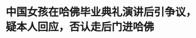 <!DOCTYPE html>
<html lang="zh-CN">

<head>
    
<title>中国女孩在哈佛毕业典礼演讲后引争议，疑本人回应，否认走后门进哈佛_腾讯新闻</title>
<meta name="keywords" content="中国女孩,哈佛,毕业典礼,演讲,中国,美国_社会,毕业论文,毕业">
<meta name="description" content="哈佛大学毕业典礼上演讲的中国学生蒋雨融火了。6月2日凌晨，有标注为“哈佛蒋雨融Luanna”账号发文回应争议。      她称，从小父母离婚分居，跟着妈妈到处搬家转学。她自述曾在初中遭受霸凌，唯一能....">
<meta name="author" content="腾讯网">
<meta name="copyright" content="Copyright 1998 - 2025 Tencent. All Rights Reserved">
<meta property="og:type" content="news" />

<meta property="og:title" content="中国女孩在哈佛毕业典礼演讲后引争议，疑本人回应，否认走后门进哈佛_腾讯新闻" />
<meta property="og:description" content="哈佛大学毕业典礼上演讲的中国学生蒋雨融火了。6月2日凌晨，有标注为“哈佛蒋雨融Luanna”账号发文回应争议。      她称，从小父母离婚分居，跟着妈妈到处搬家转学。她自述曾在初中遭受霸凌，唯一能...." />
<meta property="og:url" content="https://news.qq.com/rain/a/20250602A04BUK00" />
<meta property="og:image" content="https://inews.gtimg.com/news_ls/O-t8wwuf0xI-YbnTnueGzbuGndclPLwFK_o4I65RlZprYAA_640330/0" />
<meta property="article:author" content="扬子晚报" />
<meta property="article:published_time" content="2025-06-02 14:17:41" />
<meta property="category" content="edu" />

<meta name="baidu-site-verification" content="jJeIJ5X7pP" />
    <meta charset="utf-8" />
<meta http-equiv="X-UA-Compatible" content="IE=Edge" />
<meta name="viewport" content="width=device-width, initial-scale=1, shrink-to-fit=no" />
<link rel="dns-prefetch" href="mat1.gtimg.com">
<link rel="dns-prefetch" href="i.news.qq.com">
<link rel="shortcut icon" href="https://mat1.gtimg.com/qqcdn/qqindex2021/favicon.ico">
<script nomodule="true" src="https://mat1.gtimg.com/qqcdn/qqindex2021/common-static/20240515201444/core3-37-1.min.js"></script>
<script>
  try {
    if (!window.IntersectionObserver) {
      var observerScript = document.createElement('script');
      observerScript.src = "https://mat1.gtimg.com/qqcdn/qqindex2021/common-static/20241024141058/intersection-observer-polyfill.js";
      document.head.appendChild(observerScript);
    }
  } catch (error) {}
</script>

<script>
  try {
    if (!Element.prototype.scrollTo) {
      var scrollScript = document.createElement('script');
      scrollScript.src = "https://mat1.gtimg.com/qqcdn/qqindex2021/common-static/20241025153001/scroll-behavior-polyfill.js";
      document.head.appendChild(scrollScript);
    }
  } catch (error) {}
</script>
<script>
  try {
    if ('scrollRestoration' in window.history) {
      window.history.scrollRestoration = 'manual';
    }
    window.isPcClient = Boolean(window.electron) && (
      window.navigator.userAgent.indexOf('pc-client') > 0 ||
      window.navigator.userAgent.indexOf('TencentNews') > 0
    );
  } catch {}
</script>
<script>
  try {
    if (window.isPcClient) {
      var bodyStyle = document.createElement('style');
      bodyStyle.innerText = 'body{ zoom: 0.95 }';
      document.head.appendChild(bodyStyle);
    }
  } catch {}
</script>
<script>
  window.DATA = {"url":"https://view.inews.qq.com/a/20250602A04BUK00","article_id":"20250602A04BUK00","article_type":"0","title":"中国女孩在哈佛毕业典礼演讲后引争议，疑本人回应，否认走后门进哈佛","desc":"哈佛大学毕业典礼上演讲的中国学生蒋雨融火了。6月2日凌晨，有标注为“哈佛蒋雨融Luanna”账号发文回应争议。      她称，从小父母离婚分居，跟着妈妈到处搬家转学。她自述曾在初中遭受霸凌，唯一能....","iNewsRecommendLevel":1,"abstract":"哈佛大学毕业典礼上演讲的中国学生蒋雨融火了。6月2日凌晨，有标注为“哈佛蒋雨融Luanna”账号发文回应争议。      她称，从小父母离婚分居，跟着妈妈到处搬家转学。她自述曾在初中遭受霸凌，唯一能....","catalog1":"edu","ad_channel_sign":"edu","introduction":"","media":"扬子晚报","media_id":"","pubtime":"2025-06-02 14:17:41","comment_id":"8416819363","political":0,"cmsId":"20250602A04BUK00","cms_id":"20250602A04BUK00","closeAllAd":0,"closeAllFavorite":false,"originContent":{"directory":{"ai_list":null,"enable":2,"list":null},"text":"\u003c!--NO_AD_ERROR_2--\u003e\u003c!--VIDEO_0--\u003e\u003cP\u003e哈佛大学毕业典礼上演讲的中国学生蒋雨融火了。6月2日凌晨，有标注为“哈佛蒋雨融Luanna”账号发文回应争议。\u003c/P\u003e\u003c!--PARAGRAPH_0--\u003e\u003c!--NO_AD_0--\u003e\u003cP\u003e她称，从小父母离婚分居，跟着妈妈到处搬家转学。她自述曾在初中遭受霸凌，唯一能做的就是去书里寻找答案。她回忆在美国求学经历，称推荐信分别来自杜克经济学专业毕业论文指导老师、政治学专业毕业论文指导老师，在瑞士信贷工作时的小组长，可随意查证，否认靠走后门进哈佛。\u003c/P\u003e\u003c!--PARAGRAPH_1--\u003e\u003c!--NO_AD_1--\u003e\u003cP\u003e此前，该账号以《哈佛校史第一位中国女毕业生代表致辞，全场泪崩》为题分享视频介绍自己，并称“本不是想在公共平台抛头露面的人”“总还是有人得站出来去争取发声”。\u003c/P\u003e\u003cP\u003e\u003c!--IMG_0--\u003e\u003c/P\u003e\u003cP\u003e\u003c!--IMG_1--\u003e\u003c/P\u003e\u003cP\u003e\u003c!--IMG_2--\u003e\u003c/P\u003e\u003cP\u003e\u003c!--IMG_3--\u003e\u003c/P\u003e\u003cP\u003e\u003c!--IMG_4--\u003e\u003c/P\u003e\u003cP\u003e\u003c!--IMG_5--\u003e\u003c/P\u003e\u003cP\u003e\u003c!--IMG_6--\u003e\u003c/P\u003e\u003cP\u003e\u003c!--IMG_7--\u003e\u003c/P\u003e\u003c!--PARAGRAPH_2--\u003e\u003c!--NO_AD_2--\u003e\u003c!--LIST_LINK_BEGIN_0--\u003e\u003cP\u003e\u003c!--LIST_LINK_HEADER_BEGIN_0--\u003e此前报道\u003c!--LIST_LINK_HEADER_END_0--\u003e\u003c/P\u003e\u003cP\u003e\u003c!--LINK_0--\u003e\u003c/P\u003e\u003cP\u003e\u003c!--LINK_1--\u003e\u003c/P\u003e\u003cP\u003e\u003c!--LINK_2--\u003e\u003c/P\u003e\u003c!--LIST_LINK_END_0--\u003e\u003c!--NO_AD_3--\u003e\u003c!--NO_AD_4--\u003e\u003c!--PARAGRAPH_3--\u003e\u003c!--PARAGRAPH_4--\u003e","version":"v1"},"originAttribute":{"IMG_0":{"bigOrigUrl":"https://inews.gtimg.com/news_bt/OCQ-FFCx0AZDu8EZtIJEvHsFa02Ztw-NBDg5bUrV3A5gcAA/0","compressUrl":"https://inews.gtimg.com/news_bt/OCQ-FFCx0AZDu8EZtIJEvHsFa02Ztw-NBDg5bUrV3A5gcAA/641","desc":"","fullPic":"1","height":273,"imgurl0":"https://inews.gtimg.com/news_bt/OCQ-FFCx0AZDu8EZtIJEvHsFa02Ztw-NBDg5bUrV3A5gcAA/0","imgurl1000":"https://inews.gtimg.com/news_bt/OCQ-FFCx0AZDu8EZtIJEvHsFa02Ztw-NBDg5bUrV3A5gcAA/1000","islong":0,"origUrl":"https://inews.gtimg.com/news_bt/OCQ-FFCx0AZDu8EZtIJEvHsFa02Ztw-NBDg5bUrV3A5gcAA/641","size":83,"style":"width: 100%","thumb":"https://inews.gtimg.com/news_bt/OCQ-FFCx0AZDu8EZtIJEvHsFa02Ztw-NBDg5bUrV3A5gcAA_181x181s/0","url":"https://inews.gtimg.com/news_bt/OCQ-FFCx0AZDu8EZtIJEvHsFa02Ztw-NBDg5bUrV3A5gcAA/641","width":641},"IMG_1":{"bigOrigUrl":"https://inews.gtimg.com/news_bt/OB3Q3aYWzGCNiJl59bse8EkW2B39H5bhuLJEGTvscY5LAAA/0","compressUrl":"https://inews.gtimg.com/news_bt/OB3Q3aYWzGCNiJl59bse8EkW2B39H5bhuLJEGTvscY5LAAA/641","desc":"","fullPic":"1","height":714,"imgurl0":"https://inews.gtimg.com/news_bt/OB3Q3aYWzGCNiJl59bse8EkW2B39H5bhuLJEGTvscY5LAAA/0","imgurl1000":"https://inews.gtimg.com/news_bt/OB3Q3aYWzGCNiJl59bse8EkW2B39H5bhuLJEGTvscY5LAAA/1000","islong":0,"origUrl":"https://inews.gtimg.com/news_bt/OB3Q3aYWzGCNiJl59bse8EkW2B39H5bhuLJEGTvscY5LAAA/641","size":88,"style":"width: 100%","thumb":"https://inews.gtimg.com/news_bt/OB3Q3aYWzGCNiJl59bse8EkW2B39H5bhuLJEGTvscY5LAAA_181x181s/0","url":"https://inews.gtimg.com/news_bt/OB3Q3aYWzGCNiJl59bse8EkW2B39H5bhuLJEGTvscY5LAAA/641","width":583},"IMG_2":{"bigOrigUrl":"https://inews.gtimg.com/news_bt/OSj_idUslo3bChfmd4KMLT5n46qvfoIK_2-2CSRcEDvxsAA/0","compressUrl":"https://inews.gtimg.com/news_bt/OSj_idUslo3bChfmd4KMLT5n46qvfoIK_2-2CSRcEDvxsAA/641","desc":"","fullPic":"1","height":719,"imgurl0":"https://inews.gtimg.com/news_bt/OSj_idUslo3bChfmd4KMLT5n46qvfoIK_2-2CSRcEDvxsAA/0","imgurl1000":"https://inews.gtimg.com/news_bt/OSj_idUslo3bChfmd4KMLT5n46qvfoIK_2-2CSRcEDvxsAA/1000","islong":0,"origUrl":"https://inews.gtimg.com/news_bt/OSj_idUslo3bChfmd4KMLT5n46qvfoIK_2-2CSRcEDvxsAA/641","size":111,"style":"width: 100%","thumb":"https://inews.gtimg.com/news_bt/OSj_idUslo3bChfmd4KMLT5n46qvfoIK_2-2CSRcEDvxsAA_181x181s/0","url":"https://inews.gtimg.com/news_bt/OSj_idUslo3bChfmd4KMLT5n46qvfoIK_2-2CSRcEDvxsAA/641","width":499},"IMG_3":{"bigOrigUrl":"https://inews.gtimg.com/news_bt/O586Y4ZX7SIP_KuCBuTlj0fPlfX80cM1q0NUU3t_w8ngwAA/0","compressUrl":"https://inews.gtimg.com/news_bt/O586Y4ZX7SIP_KuCBuTlj0fPlfX80cM1q0NUU3t_w8ngwAA/641","desc":"","fullPic":"1","height":634,"imgurl0":"https://inews.gtimg.com/news_bt/O586Y4ZX7SIP_KuCBuTlj0fPlfX80cM1q0NUU3t_w8ngwAA/0","imgurl1000":"https://inews.gtimg.com/news_bt/O586Y4ZX7SIP_KuCBuTlj0fPlfX80cM1q0NUU3t_w8ngwAA/1000","islong":0,"origUrl":"https://inews.gtimg.com/news_bt/O586Y4ZX7SIP_KuCBuTlj0fPlfX80cM1q0NUU3t_w8ngwAA/641","size":95,"style":"width: 100%","thumb":"https://inews.gtimg.com/news_bt/O586Y4ZX7SIP_KuCBuTlj0fPlfX80cM1q0NUU3t_w8ngwAA_181x181s/0","url":"https://inews.gtimg.com/news_bt/O586Y4ZX7SIP_KuCBuTlj0fPlfX80cM1q0NUU3t_w8ngwAA/641","width":641},"IMG_4":{"bigOrigUrl":"https://inews.gtimg.com/news_bt/OuWn01yQ1VMbYtwKrT6qaHaEdnD5L95gICqS0AG-5KpI4AA/0","compressUrl":"https://inews.gtimg.com/news_bt/OuWn01yQ1VMbYtwKrT6qaHaEdnD5L95gICqS0AG-5KpI4AA/641","desc":"","fullPic":"1","height":713,"imgurl0":"https://inews.gtimg.com/news_bt/OuWn01yQ1VMbYtwKrT6qaHaEdnD5L95gICqS0AG-5KpI4AA/0","imgurl1000":"https://inews.gtimg.com/news_bt/OuWn01yQ1VMbYtwKrT6qaHaEdnD5L95gICqS0AG-5KpI4AA/1000","islong":0,"origUrl":"https://inews.gtimg.com/news_bt/OuWn01yQ1VMbYtwKrT6qaHaEdnD5L95gICqS0AG-5KpI4AA/641","size":72,"style":"width: 100%","thumb":"https://inews.gtimg.com/news_bt/OuWn01yQ1VMbYtwKrT6qaHaEdnD5L95gICqS0AG-5KpI4AA_181x181s/0","url":"https://inews.gtimg.com/news_bt/OuWn01yQ1VMbYtwKrT6qaHaEdnD5L95gICqS0AG-5KpI4AA/641","width":350},"IMG_5":{"bigOrigUrl":"https://inews.gtimg.com/news_bt/OnyGsQHtVZKBeS8aEcib_Km2qNFCvuYiA4Bi5IeLoJXvwAA/0","compressUrl":"https://inews.gtimg.com/news_bt/OnyGsQHtVZKBeS8aEcib_Km2qNFCvuYiA4Bi5IeLoJXvwAA/641","desc":"","fullPic":"1","height":713,"imgurl0":"https://inews.gtimg.com/news_bt/OnyGsQHtVZKBeS8aEcib_Km2qNFCvuYiA4Bi5IeLoJXvwAA/0","imgurl1000":"https://inews.gtimg.com/news_bt/OnyGsQHtVZKBeS8aEcib_Km2qNFCvuYiA4Bi5IeLoJXvwAA/1000","islong":0,"origUrl":"https://inews.gtimg.com/news_bt/OnyGsQHtVZKBeS8aEcib_Km2qNFCvuYiA4Bi5IeLoJXvwAA/641","size":96,"style":"width: 100%","thumb":"https://inews.gtimg.com/news_bt/OnyGsQHtVZKBeS8aEcib_Km2qNFCvuYiA4Bi5IeLoJXvwAA_181x181s/0","url":"https://inews.gtimg.com/news_bt/OnyGsQHtVZKBeS8aEcib_Km2qNFCvuYiA4Bi5IeLoJXvwAA/641","width":499},"IMG_6":{"bigOrigUrl":"https://inews.gtimg.com/news_bt/OK1-xNjtRlnVNX0iXFtUc4Wmk6xm6-OaJQUiCEIljw3S8AA/0","compressUrl":"https://inews.gtimg.com/news_bt/OK1-xNjtRlnVNX0iXFtUc4Wmk6xm6-OaJQUiCEIljw3S8AA/641","desc":"","fullPic":"1","height":714,"imgurl0":"https://inews.gtimg.com/news_bt/OK1-xNjtRlnVNX0iXFtUc4Wmk6xm6-OaJQUiCEIljw3S8AA/0","imgurl1000":"https://inews.gtimg.com/news_bt/OK1-xNjtRlnVNX0iXFtUc4Wmk6xm6-OaJQUiCEIljw3S8AA/1000","islong":0,"origUrl":"https://inews.gtimg.com/news_bt/OK1-xNjtRlnVNX0iXFtUc4Wmk6xm6-OaJQUiCEIljw3S8AA/641","size":105,"style":"width: 100%","thumb":"https://inews.gtimg.com/news_bt/OK1-xNjtRlnVNX0iXFtUc4Wmk6xm6-OaJQUiCEIljw3S8AA_181x181s/0","url":"https://inews.gtimg.com/news_bt/OK1-xNjtRlnVNX0iXFtUc4Wmk6xm6-OaJQUiCEIljw3S8AA/641","width":561},"IMG_7":{"bigOrigUrl":"https://inews.gtimg.com/news_bt/OvqqXoAi7nuffpoFYOuwB0om375vzSo2Ddt_Flp-y5dd0AA/0","compressUrl":"https://inews.gtimg.com/news_bt/OvqqXoAi7nuffpoFYOuwB0om375vzSo2Ddt_Flp-y5dd0AA/641","desc":"","fullPic":"1","height":705,"imgurl0":"https://inews.gtimg.com/news_bt/OvqqXoAi7nuffpoFYOuwB0om375vzSo2Ddt_Flp-y5dd0AA/0","imgurl1000":"https://inews.gtimg.com/news_bt/OvqqXoAi7nuffpoFYOuwB0om375vzSo2Ddt_Flp-y5dd0AA/1000","islong":0,"origUrl":"https://inews.gtimg.com/news_bt/OvqqXoAi7nuffpoFYOuwB0om375vzSo2Ddt_Flp-y5dd0AA/641","size":107,"style":"width: 100%","thumb":"https://inews.gtimg.com/news_bt/OvqqXoAi7nuffpoFYOuwB0om375vzSo2Ddt_Flp-y5dd0AA_181x181s/0","url":"https://inews.gtimg.com/news_bt/OvqqXoAi7nuffpoFYOuwB0om375vzSo2Ddt_Flp-y5dd0AA/641","width":641},"LINK_0":{"articletype":"0","enable":"1","id":"20250531A074A800","showTitle":"在哈佛毕业典礼上演讲获全场欢呼，25岁中国女孩发声","timestamp":1748698117,"title":"在哈佛毕业典礼上演讲获全场欢呼，25岁中国女孩发声","url":"https://view.inews.qq.com/a/20250531A074A800"},"LINK_1":{"articletype":"4","enable":"1","id":"20250530V08BZK00","showTitle":"哈佛毕业礼中国学生演讲：呼吁“在分裂中保持善意”，获全场欢呼","timestamp":1748600454,"title":"哈佛毕业礼中国学生演讲：呼吁“在分裂中保持善意”，获全场欢呼","url":"https://view.inews.qq.com/a/20250530V08BZK00"},"LINK_2":{"articletype":"4","enable":"1","id":"20250530V07JQB00","showTitle":"2025哈佛毕业典礼：来自中国的女学生演讲《我们的人性》全程","timestamp":1748597009,"title":"2025哈佛毕业典礼：来自中国的女学生演讲《我们的人性》全程","url":"https://view.inews.qq.com/a/20250530V07JQB00"},"LIST_LINK_BEGIN_0":{},"LIST_LINK_END_0":{},"LIST_LINK_HEADER_BEGIN_0":{},"LIST_LINK_HEADER_END_0":{},"VIDEO_0":{"asDownloader":"","asSensitiveNormal":"","aspect":"1.78","card":{"chlid":"23623374","chlname":"Bobo字幕组","desc":"国际新鲜事每日更新，兼听则明，偏听则暗，知己知彼。百战百胜。","icon":"https://inews.gtimg.com/news_ls/O90T3ZyMj_VxaEoXF01hEkyawmK7pQJh1QMHGSjIMBdKIAA_200200/0","msgEntry":1,"uin":"ec03e6fa6b3599e976c9aa963c95f8c4e6","update_frequency":"0","vip_desc":"国际领域创作者","vip_icon_night":"http://inews.gtimg.com/newsapp_ls/0/14876048858/0","vip_place":"left","vip_type":"30011","vip_icon":"http://inews.gtimg.com/newsapp_ls/0/14876048581/0","vip_type_new":"30011","suid":"8QIf3nxd7YMduj7e4wc=","liveInfo":{},"cpLevel":1,"answerer_status":1,"answererStatus":1},"desc":"","duration":"08:07","height":360,"id":"20250530V07JQB00","img":"https://puui.qpic.cn/vpic_cover/u1152zh55vg/u1152zh55vg_hz.jpg/0","jumpword":"","playmode":1,"playurl":"http://inews.qq.com/webVideo?vid=u1152zh55vg\u0026img=https%3A%2F%2Fpuui.qpic.cn%2Fvpic_cover%2Fu1152zh55vg%2Fu1152zh55vg_hz.jpg%2F0\u0026appver=16.7.1_qqcom_7.2.40","screenType":-1,"style":"","title":"2025哈佛毕业典礼：来自中国的女学生发表演讲《我们的人性》","vid":"u1152zh55vg","videosourcetype":1,"width":640}},"selfDeclare":{},"userAddress":"","card":{},"interationCount":{"like":319,"collect":204,"share":435},"payment_info":{},"article_is_pay":false,"payment_column_info_v1":{"is_column_pay":false,"read_count_all":0},"tag_info_item":null,"contentWordsNum":316,"extraProperty":{"FeedbackDetailDisableInsert":0,"zanSkinType":""},"relateWelfare":{},"aiSwitch":true,"isOversize":false,"videoArr":[]};
</script>
<script>
  window.channelInfo = {"channelConfig":{"channelNav":[{"_auto_id":"1","active_alien_img":"","alien_img":"","channel_id":"news_news_home","is_local":"0","link":"https://www.qq.com","name_cn":"首页","name_en":"home"},{"_auto_id":"2","active_alien_img":"","alien_img":"","channel_id":"news_news_top","is_local":"0","link":"","name_cn":"要闻","name_en":"news"},{"_auto_id":"4","active_alien_img":"","alien_img":"","channel_id":"news_news_bj","is_local":"1","link":"","name_cn":"北京","name_en":"bj"},{"_auto_id":"5","active_alien_img":"","alien_img":"","channel_id":"news_news_finance","is_local":"0","link":"","name_cn":"财经","name_en":"finance"},{"_auto_id":"6","active_alien_img":"","alien_img":"","channel_id":"news_news_tech","is_local":"0","link":"","name_cn":"科技","name_en":"tech"},{"_auto_id":"7","active_alien_img":"","alien_img":"","channel_id":"tv","is_local":"0","link":"https://v.qq.com/channel/tv/?ptag=qqnews","name_cn":"电视剧","name_en":"tv"},{"_auto_id":"8","active_alien_img":"","alien_img":"","channel_id":"news_news_qa","is_local":"0","link":"","name_cn":"热问","name_en":"qa"},{"_auto_id":"9","active_alien_img":"","alien_img":"","channel_id":"news_news_ent","is_local":"0","link":"","name_cn":"娱乐","name_en":"ent"},{"_auto_id":"10","active_alien_img":"","alien_img":"","channel_id":"variety","is_local":"0","link":"https://v.qq.com/channel/variety/?ptag=qqnews","name_cn":"综艺","name_en":"variety"},{"_auto_id":"11","active_alien_img":"","alien_img":"","channel_id":"news_news_sports","is_local":"0","link":"","name_cn":"体育","name_en":"sports"},{"_auto_id":"13","active_alien_img":"","alien_img":"","channel_id":"news_news_nba","is_local":"0","link":"","name_cn":"NBA","name_en":"nba"},{"_auto_id":"14","active_alien_img":"","alien_img":"","channel_id":"news_news_world","is_local":"0","link":"","name_cn":"国际","name_en":"world"},{"_auto_id":"15","active_alien_img":"","alien_img":"","channel_id":"news_news_mil","is_local":"0","link":"","name_cn":"军事","name_en":"milite"},{"_auto_id":"16","active_alien_img":"","alien_img":"","channel_id":"news_news_auto","is_local":"0","link":"","name_cn":"汽车","name_en":"auto"},{"_auto_id":"17","active_alien_img":"","alien_img":"","channel_id":"news_news_house","is_local":"0","link":"","name_cn":"房产","name_en":"house"},{"_auto_id":"18","active_alien_img":"","alien_img":"","channel_id":"news_news_edu","is_local":"0","link":"","name_cn":"教育","name_en":"edu"},{"_auto_id":"19","active_alien_img":"","alien_img":"","channel_id":"news_news_antip","is_local":"0","link":"","name_cn":"健康","name_en":"health"},{"_auto_id":"20","active_alien_img":"","alien_img":"","channel_id":"news_news_video","is_local":"0","link":"","name_cn":"视频","name_en":"video"},{"_auto_id":"21","active_alien_img":"","alien_img":"","channel_id":"news_news_game","is_local":"0","link":"","name_cn":"游戏","name_en":"games"},{"_auto_id":"22","active_alien_img":"","alien_img":"","channel_id":"news_news_nchupin","is_local":"0","link":"","name_cn":"眼界","name_en":"chupin"},{"_auto_id":"24","active_alien_img":"","alien_img":"","channel_id":"news_news_football","is_local":"0","link":"","name_cn":"足球","name_en":"football"},{"_auto_id":"25","active_alien_img":"","alien_img":"","channel_id":"news_news_kepu","is_local":"0","link":"","name_cn":"科学","name_en":"kepu"},{"_auto_id":"26","active_alien_img":"","alien_img":"","channel_id":"news_news_digi","is_local":"0","link":"","name_cn":"数码","name_en":"digi"},{"_auto_id":"28","active_alien_img":"","alien_img":"","channel_id":"ymzx","is_local":"0","link":"https://gamer.qq.com/v2/cloudgame/game/96897?ichannel=txxwpc0Ftxxwpc1","name_cn":"元梦之星","name_en":"news_news_ymzx"},{"_auto_id":"31","active_alien_img":"","alien_img":"","channel_id":"movie","is_local":"0","link":"https://v.qq.com/channel/movie/?ptag=qqnews","name_cn":"电影","name_en":"movie"},{"_auto_id":"32","active_alien_img":"","alien_img":"","channel_id":"news_news_esport","is_local":"0","link":"","name_cn":"电竞","name_en":"esport"},{"_auto_id":"34","active_alien_img":"","alien_img":"","channel_id":"news_news_history","is_local":"0","link":"","name_cn":"历史","name_en":"history"},{"_auto_id":"35","active_alien_img":"","alien_img":"","channel_id":"news_news_baby","is_local":"0","link":"","name_cn":"育儿","name_en":"baby"},{"_auto_id":"36","active_alien_img":"","alien_img":"","channel_id":"hbjy","is_local":"0","link":"https://gp.qq.com/act/a20250421mnqlx/news.shtml","name_cn":"和平精英","name_en":"news_news_hbjy"},{"_auto_id":"37","active_alien_img":"","alien_img":"","channel_id":"cloud_gamer","is_local":"0","link":"https://gamer.qq.com/?ichannel=txxwpc0Ftxxwpc1","name_cn":"云游戏","name_en":"cloud_gamer"},{"_auto_id":"38","active_alien_img":"","alien_img":"","channel_id":"news_news_lic","is_local":"0","link":"","name_cn":"理财","name_en":"finance_licai"},{"_auto_id":"39","active_alien_img":"","alien_img":"","channel_id":"news_news_istock","is_local":"0","link":"","name_cn":"股票","name_en":"finance_stock"},{"_auto_id":"40","active_alien_img":"","alien_img":"","channel_id":"ren_min_shi_pin","is_local":"0","link":"https://news.qq.com/omn/author/8QMd3Hld74cbujbY?tab=om_video","name_cn":"人民视频","name_en":"ren_min_shi_pin"},{"_auto_id":"41","active_alien_img":"","alien_img":"","channel_id":"news_news_weather","is_local":"0","link":"https://tianqi.qq.com/index.htm","name_cn":"天气","name_en":"weather"}]}};
</script>
<script>
  window.articleConfig = {"rightConfig":[{"_auto_id":"1","category_key":"default","modules":"{\"moduleList\":[{\"title\":\"作者其他文章\",\"id\":\"user_article\"},{\"title\":\"精选视频\",\"id\":\"video_album\",\"videoType\":\"tag\",\"videoId\":\"aUepxrtchGM=\",\"isSticky\":0},{\"title\":\"下载条\",\"id\":\"download_banner\",\"isSticky\":1},{\"title\":\"热点榜\",\"id\":\"hot_rank_list\",\"isSticky\":1},{\"title\":\"广告推广\",\"id\":\"ssp_ad_module\",\"category\":\"ad_ssp\",\"loid\":\"109\",\"isSticky\":1},{\"title\":\"广告推广位\",\"id\":\"c2s_ad_module\",\"category\":\"right_c2s\",\"path\":\"QQcom_all_Rectangle-1|QQcom_all_Rectangle-2|QQcom_all_Rectangle-3\",\"isSticky\":1}]}"},{"_auto_id":"2","category_key":"ent","modules":"{\"moduleList\":[{\"title\":\"作者其他文章\",\"id\":\"user_article\"},{\"title\":\"精选视频\",\"id\":\"video_album\",\"videoType\":\"tag\",\"videoId\":\"aUepxrtchGM=\"},{\"title\":\"下载条\",\"id\":\"download_banner\",\"isSticky\":1},{\"title\":\"热点榜\",\"id\":\"hot_rank_list\",\"isSticky\":1},{\"title\":\"广告推广\",\"id\":\"ssp_ad_module\",\"category\":\"ad_ssp\",\"loid\":\"109\",\"isSticky\":1},{\"title\":\"广告推广\",\"id\":\"ssp_ad_module\",\"category\":\"ad_ssp\",\"loid\":\"117\",\"isSticky\":1}]}"},{"_auto_id":"3","category_key":"game","modules":"{\"moduleList\":[{\"title\":\"作者其他文章\",\"id\":\"user_article\"},{\"title\":\"精选视频\",\"id\":\"video_album\",\"videoType\":\"tag\",\"videoId\":\"aUepxrtchGM=\"},{\"title\":\"热门游戏\",\"id\":\"recommend_game\",\"isSticky\":0},{\"title\":\"下载条\",\"id\":\"download_banner\",\"isSticky\":1},{\"title\":\"热点榜\",\"id\":\"hot_rank_list\",\"isSticky\":1},{\"title\":\"广告推广\",\"id\":\"ssp_ad_module\",\"category\":\"ad_ssp\",\"loid\":\"109\",\"isSticky\":1},{\"title\":\"广告推广位\",\"id\":\"c2s_ad_module\",\"category\":\"right_c2s\",\"path\":\"QQcom_all_Rectangle-1|QQcom_all_Rectangle-2|QQcom_all_Rectangle-3\",\"isSticky\":1}]}"},{"_auto_id":"4","category_key":"tech","modules":"{\"moduleList\":[{\"title\":\"作者其他文章\",\"id\":\"user_article\"},{\"title\":\"精选视频\",\"id\":\"video_album\",\"videoType\":\"tag\",\"videoId\":\"aUepxrtchGM=\"},{\"title\":\"下载条\",\"id\":\"download_banner\",\"isSticky\":1},{\"title\":\"热点榜\",\"id\":\"hot_rank_list\",\"isSticky\":1},{\"title\":\"广告推广\",\"id\":\"ssp_ad_module\",\"category\":\"ad_ssp\",\"loid\":\"109\",\"isSticky\":1},{\"title\":\"广告推广位\",\"id\":\"c2s_ad_module\",\"category\":\"right_c2s\",\"path\":\"QQcom_all_Rectangle-1|QQcom_all_Rectangle-2|QQcom_all_Rectangle-3\",\"isSticky\":1}]}"},{"_auto_id":"5","category_key":"finance","modules":"{\"moduleList\":[{\"title\":\"作者其他文章\",\"id\":\"user_article\"},{\"title\":\"精选视频\",\"id\":\"video_album\",\"videoType\":\"tag\",\"videoId\":\"aUepxrtchGM=\"},{\"title\":\"下载条\",\"id\":\"download_banner\",\"isSticky\":1},{\"title\":\"热点榜\",\"id\":\"hot_rank_list\",\"isSticky\":1},{\"title\":\"广告推广\",\"id\":\"ssp_ad_module\",\"category\":\"ad_ssp\",\"loid\":\"109\",\"isSticky\":1},{\"title\":\"广告推广位\",\"id\":\"c2s_ad_module\",\"category\":\"right_c2s\",\"path\":\"QQcom_all_Rectangle-1|QQcom_all_Rectangle-2|QQcom_all_Rectangle-3\",\"isSticky\":1}]}"},{"_auto_id":"6","category_key":"news","modules":"{\"moduleList\":[{\"title\":\"作者其他文章\",\"id\":\"user_article\"},{\"title\":\"精选视频\",\"id\":\"video_album\",\"videoType\":\"tag\",\"videoId\":\"aUepxrtchGM=\"},{\"title\":\"下载条\",\"id\":\"download_banner\",\"isSticky\":1},{\"title\":\"热点榜\",\"id\":\"hot_rank_list\",\"isSticky\":1},{\"title\":\"广告推广\",\"id\":\"ssp_ad_module\",\"category\":\"ad_ssp\",\"loid\":\"109\",\"isSticky\":1},{\"title\":\"广告推广位\",\"id\":\"c2s_ad_module\",\"category\":\"right_c2s\",\"path\":\"QQcom_all_Rectangle-1|QQcom_all_Rectangle-2|QQcom_all_Rectangle-3\",\"isSticky\":1}]}"},{"_auto_id":"7","category_key":"fashion","modules":"{\"moduleList\":[{\"title\":\"作者其他文章\",\"id\":\"user_article\"},{\"title\":\"精选视频\",\"id\":\"video_album\",\"videoType\":\"tag\",\"videoId\":\"aUepxrtchGM=\"},{\"title\":\"下载条\",\"id\":\"download_banner\",\"isSticky\":1},{\"title\":\"热点榜\",\"id\":\"hot_rank_list\",\"isSticky\":1},{\"title\":\"广告推广\",\"id\":\"ssp_ad_module\",\"category\":\"ad_ssp\",\"loid\":\"109\",\"isSticky\":1},{\"title\":\"广告推广位\",\"id\":\"c2s_ad_module\",\"category\":\"right_c2s\",\"path\":\"QQcom_all_Rectangle-1|QQcom_all_Rectangle-2|QQcom_all_Rectangle-3\",\"isSticky\":1}]}"},{"_auto_id":"8","category_key":"sports","modules":"{\"moduleList\":[{\"title\":\"作者其他文章\",\"id\":\"user_article\"},{\"title\":\"精选视频\",\"id\":\"video_album\",\"videoType\":\"tag\",\"videoId\":\"aUepxrtchGM=\"},{\"title\":\"下载条\",\"id\":\"download_banner\",\"isSticky\":1},{\"title\":\"热点榜\",\"id\":\"hot_rank_list\",\"isSticky\":1},{\"title\":\"广告推广\",\"id\":\"ssp_ad_module\",\"category\":\"ad_ssp\",\"loid\":\"109\",\"isSticky\":1},{\"title\":\"广告推广位\",\"id\":\"c2s_ad_module\",\"category\":\"right_c2s\",\"path\":\"QQcom_all_Rectangle-1|QQcom_all_Rectangle-2|QQcom_all_Rectangle-3\",\"isSticky\":1}]}"},{"_auto_id":"9","category_key":"health","modules":"{\"moduleList\":[{\"title\":\"作者其他文章\",\"id\":\"user_article\"},{\"title\":\"精选视频\",\"id\":\"video_album\",\"videoType\":\"tag\",\"videoId\":\"aUepxrtchGM=\"},{\"title\":\"下载条\",\"id\":\"download_banner\",\"isSticky\":1},{\"title\":\"热点榜\",\"id\":\"hot_rank_list\",\"isSticky\":1},{\"title\":\"广告推广\",\"id\":\"ssp_ad_module\",\"category\":\"ad_ssp\",\"loid\":\"109\",\"isSticky\":1},{\"title\":\"广告推广位\",\"id\":\"c2s_ad_module\",\"category\":\"right_c2s\",\"path\":\"QQcom_all_Rectangle-1|QQcom_all_Rectangle-2|QQcom_all_Rectangle-3\",\"isSticky\":1}]}"},{"_auto_id":"10","category_key":"nba","modules":"{\"moduleList\":[{\"title\":\"作者其他文章\",\"id\":\"user_article\"},{\"title\":\"精选视频\",\"id\":\"video_album\",\"videoType\":\"tag\",\"videoId\":\"aUepxrtchGM=\"},{\"title\":\"下载条\",\"id\":\"download_banner\",\"isSticky\":1},{\"title\":\"热点榜\",\"id\":\"hot_rank_list\",\"isSticky\":1},{\"title\":\"广告推广\",\"id\":\"ssp_ad_module\",\"category\":\"ad_ssp\",\"loid\":\"109\",\"isSticky\":1},{\"title\":\"广告推广位\",\"id\":\"c2s_ad_module\",\"category\":\"right_c2s\",\"path\":\"QQcom_all_Rectangle-1|QQcom_all_Rectangle-2|QQcom_all_Rectangle-3\",\"isSticky\":1}]}"},{"_auto_id":"11","category_key":"edu","modules":"{\"moduleList\":[{\"title\":\"作者其他文章\",\"id\":\"user_article\"},{\"title\":\"精选视频\",\"id\":\"video_album\",\"videoType\":\"tag\",\"videoId\":\"aUWpxLNdg2c=\"},{\"title\":\"下载条\",\"id\":\"download_banner\",\"isSticky\":1},{\"title\":\"热点榜\",\"id\":\"hot_rank_list\",\"isSticky\":1},{\"title\":\"广告推广\",\"id\":\"ssp_ad_module\",\"category\":\"ad_ssp\",\"loid\":\"109\",\"isSticky\":1},{\"title\":\"广告推广位\",\"id\":\"c2s_ad_module\",\"category\":\"right_c2s\",\"path\":\"QQcom_all_Rectangle-1|QQcom_all_Rectangle-2|QQcom_all_Rectangle-3\",\"isSticky\":1}]}"},{"_auto_id":"12","category_key":"ad","modules":"{\"moduleList\":[{\"title\":\"广告推广\",\"id\":\"ssp_ad_module\",\"category\":\"ad_ssp\",\"loid\":\"109\",\"isSticky\":1},{\"title\":\"广告推广位\",\"id\":\"c2s_ad_module\",\"category\":\"right_c2s\",\"path\":\"QQcom_all_Rectangle-1|QQcom_all_Rectangle-2|QQcom_all_Rectangle-3\",\"isSticky\":1}]}"}],"tonglanAdConfig":[{"_auto_id":"1","modules":"{\"moduleList\":[{\"title\":\"广告推广位\",\"id\":\"top\",\"category\":\"top_c2s\",\"path\":\"QQcom_all_Width1-1\"},{\"title\":\"广告推广位\",\"id\":\"bottom\",\"category\":\"bottom_c2s\",\"path\":\"QQcom_all_Width1-2\"}]}"}],"bottomConfig":[],"videoAdConfig":[{"_auto_id":"1","normal_time":"10","switch":"1","video_count":"0","video_time":"0"}],"rightGameConfig":[{"_auto_id":"2","desc":"连续登录送游戏钻石，群雄共聚称霸沙城","icon":"https://inews.gtimg.com/newsapp_bt/0/0627161037914_3816/0","link":"https://s.iwan.qq.com/opengame/tenvideo/index.html?hidestatusbar=1&hidetitlebar=1&immersive=1&syswebview=1&landscape=1&gameid=49085&url=https%3A%2F%2Fgz-file.91ninthpalace.com%2Fwzzx%2Findex_tencent_iwan.html%20&ref_ele=90015","name":"王者之心2"},{"_auto_id":"3","desc":"上线送VIP！万人同屏横扫沙城","icon":"https://inews.gtimg.com/newsapp_bt/0/0627155752146_4584/0","link":"https://s.iwan.qq.com/opengame/tenvideo/index.html?hidestatusbar=1&hidetitlebar=1&immersive=1&landscape=1&syswebview=1&gameid=47203&url=https%3A%2F%2Fcqss2login.bigrnet.com%2Fiwan%2Fh5%2Fplay%2Floading&ref_ele=90015","name":"传奇盛世"},{"_auto_id":"4","desc":"超高爆率，经典玩法","icon":"https://inews.gtimg.com/newsapp_bt/0/0627160641137_9103/0","link":"https://s.iwan.qq.com/opengame/tenvideo/index.html?hidestatusbar=1&hidetitlebar=1&immersive=1&syswebview=1&gameid=43803&url=https%3A%2F%2Fsdk.mxzgame.com%2FGames%2Fportal%2F108337%2FTXVApp&ref_ele=90015","name":"新不良人"},{"_auto_id":"6","desc":"超多福利登录即领，海量游戏任你畅玩","icon":"https://inews.gtimg.com/newsapp_bt/0/111315495935_3595/0","link":"https://dldir3.qq.com/minigamefile/webdownloads/QQGameMini_silent_1002020001_cid0.exe","name":"QQ游戏大厅"},{"_auto_id":"7","desc":"纯正经典玩法，欢乐挑战赛火热来袭","icon":"https://inews.gtimg.com/newsapp_bt/0/070918050891_4971/0","link":"https://minigame.qq.com/h5game_frame_test/?appid=200904&ifid=1502020001","name":"欢乐斗地主"},{"_auto_id":"8","desc":"新服大放送，享赚你就来","icon":"https://inews.gtimg.com/newsapp_bt/0/0627154608860_7318/0","link":"https://s.iwan.qq.com/opengame/tenvideo/index.html?hidestatusbar=1&hidetitlebar=1&immersive=1&syswebview=1&landscape=1&gameid=43403&url=https%3A%2F%2Flogin-wxxyx2-bzsc.jikewan.com%2Fgame%2Fcqtxvideo.html&ref_ele=90015","name":"百战沙城"},{"_auto_id":"9","desc":"全新极速版本爽玩！送新武魂转换卡","icon":"https://inews.gtimg.com/newsapp_bt/0/1016115936984_7153/0","link":"https://s.iwan.qq.com/opengame/tenvideo/index.html?hidestatusbar=1&hidetitlebar=1&immersive=1&syswebview=1&gameid=51477&url=https%3A%2F%2Fh5sdk.cdqcwl.com%2Fsdk%2Ftxaiwandefault%2Fce43a6806214ed5b3e2227ca7e99e27a%2F2231&ref_ele=90015","name":"斗罗大陆"},{"_auto_id":"10","desc":"原汁原味，正版授权","icon":"https://inews.gtimg.com/newsapp_bt/0/0627160844946_1794/0","link":"https://s.iwan.qq.com/opengame/tenvideo/index.html?hidetitlebar=1&immersive=1&syswebview=1&landscape=1&gameid=37275&url=https%3A%2F%2Fsdk.mxzgame.com%2FGames%2Fportal%2F100211%2FTXVApp&ref_ele=90015","name":"原始传奇"},{"_auto_id":"11","desc":"登录领神秘巨星，打造巅峰阵容","icon":"https://inews.gtimg.com/newsapp_bt/0/0701170959368_8122/0","link":"https://s.iwan.qq.com/opengame/tenvideo/index.html?hidestatusbar=1&hidetitlebar=1&immersive=1&syswebview=1&gameid=40591&url=https%3A%2F%2Frh.diaigame.com%2Fh5plat%2Fplay%2Fpackage_code%2FP0012462&ref_ele=90015","name":"巅峰冠军足球"},{"_auto_id":"12","desc":"赛季制实时PVP联机对战","icon":"https://inews.gtimg.com/newsapp_bt/0/0701165259701_7142/0","link":"https://s.iwan.qq.com/opengame/tenvideo/index.html?hidestatusbar=1&hidetitlebar=1&immersive=1&syswebview=1&gameid=49634&url=https%3A%2F%2Ffootball.shenshoucdn.com%2Ffootball_new%2Fh5%2Ftxsp%2Findex.html&ref_ele=90015","name":"球场风云"},{"_auto_id":"13","desc":"专注超爽打宝体验","icon":"https://inews.gtimg.com/newsapp_bt/0/0627154956673_3154/0","link":"https://s.iwan.qq.com/opengame/tenvideo/index.html?hidestatusbar=1&hidetitlebar=1&immersive=1&syswebview=1&gameid=41057&url=https%3A%2F%2Fh5apily.fire2333.com%2Fh5sdk%2Ftxshipin%2Findex%2F3200222%2F3200112&ref_ele=90015","name":"传奇至尊"},{"_auto_id":"17","desc":"魔幻风格，超大场面","icon":"https://inews.gtimg.com/newsapp_bt/0/0701171500721_6895/0","link":"https://s.iwan.qq.com/opengame/tenvideo/index.html?hidestatusbar=1&hidetitlebar=1&immersive=1&syswebview=1&gameid=33112&url=https%3A%2F%2Fcsjs-tx.ebibi.com%2Fgame%2Fh5iwan-wwzs%2Fmain%2Findex.html&ref_ele=90015","name":"万王之神"},{"_auto_id":"19","desc":"经典神话背景，高清细腻画质","icon":"https://inews.gtimg.com/newsapp_bt/0/0709181543493_4955/0","link":"https://s.iwan.qq.com/opengame/tenvideo/index.html?hidestatusbar=1&hidetitlebar=1&immersive=1&syswebview=1&gameid=39686&url=https%3A%2F%2Fsdk.gz.1253361160.clb.myqcloud.com%2FGames%2Fportal%2F108311%2FTXVApp&ref_ele=90015","name":"凡人神将传"}]};
</script>
<script src="https://mat1.gtimg.com/www/js/emonitor/custom_ed041a23.js" charset="utf-8"></script>
<script>
  try {
    window.emonitorIns = emonitor.create({
      name: 'newsqq_normalArticle',
      atta: {
        name: 'newsqq',
      },
      mode: '007',
    });
  } catch (err) {
    console.warn(err);
  }
</script>
<link href="https://mat1.gtimg.com/qqcdn/qqindex2021/common-static/hel/qqnews-pc-dc_20250529072057/static/css/static.css" rel="stylesheet">

<script>window.__HEL_PRESET_META__={"qqnews-pc-components":{"app":{"id":1366,"name":"qqnews-pc-components","app_group_name":"qqnews-pc-components","proj_ver":{"map":{},"utime":0},"online_version":"qqnews-pc-components_20250515055747","build_version":"qqnews-pc-components_20250529071843","update_at":"2025-05-29T11:19:37.000Z","desc":"set by [init], from container [formal.pc.dc.sz100952] worker [1]"},"version":{"sub_app_name":"qqnews-pc-components","sub_app_version":"qqnews-pc-components_20250529071843","src_map":{"webDirPath":"https://mat1.gtimg.com/qqcdn/qqindex2021/common-static/hel/qqnews-pc-components_20250529071843","htmlIndexSrc":"https://mat1.gtimg.com/qqcdn/qqindex2021/common-static/hel/qqnews-pc-components_20250529071843/index.html","extractMode":"all","iframeSrc":"","chunkCssSrcList":["https://mat1.gtimg.com/qqcdn/qqindex2021/common-static/hel/qqnews-pc-components_20250529071843/static/css/index.css"],"chunkJsSrcList":["https://mat1.gtimg.com/qqcdn/qqindex2021/common-static/hel/qqnews-pc-components_20250529071843/static/js/index.js"],"staticCssSrcList":[],"staticJsSrcList":["https://mat1.gtimg.com/qqcdn/qqindex2021/static/20231212123233/react.production.min.js","https://mat1.gtimg.com/qqcdn/qqindex2021/static/20231212123233/react-dom.production.min.js","https://mat1.gtimg.com/qqcdn/qqindex2021/common-static/hel/hel-base-v16.js"],"relativeCssSrcList":[],"relativeJsSrcList":[],"privCssSrcList":[],"srvModSrcList":[],"srvModSrcIndex":"","headAssetList":[{"tag":"staticScript","append":false,"attrs":{"src":"https://mat1.gtimg.com/qqcdn/qqindex2021/static/20231212123233/react.production.min.js"}},{"tag":"staticScript","append":false,"attrs":{"src":"https://mat1.gtimg.com/qqcdn/qqindex2021/static/20231212123233/react-dom.production.min.js"}},{"tag":"staticScript","append":false,"attrs":{"src":"https://mat1.gtimg.com/qqcdn/qqindex2021/common-static/hel/hel-base-v16.js"}},{"tag":"script","append":true,"attrs":{"src":"https://mat1.gtimg.com/qqcdn/qqindex2021/common-static/hel/qqnews-pc-components_20250529071843/static/js/index.js","defer":""}},{"tag":"link","append":true,"attrs":{"href":"https://mat1.gtimg.com/qqcdn/qqindex2021/common-static/hel/qqnews-pc-components_20250529071843/static/css/index.css","rel":"stylesheet"}}],"bodyAssetList":[]},"update_at":"2025-05-29T11:19:36.000Z","create_at":"2025-05-29T11:19:36.000Z","_worker_id":"1","_is_backup":true}}}</script>
<script>window.__VIEW_PATH__="article.ejs";</script>
</head>

<body id="dc-normal-body">
  <div id="top-nav"></div>
  <div id="topAd"></div>
  <div class="qqweb-pc-content ">
    <div class="content-left">
      <div class="content">
        <div class="left-tool" id="left-tool"></div>
                <div class="content-article">
            <div id="article-column-tag"></div>
            <h1>中国女孩在哈佛毕业典礼演讲后引争议，疑本人回应，否认走后门进哈佛</h1>
            <div id="article-author"></div>
            <div id="article-content"></div>
          <div id="article-status"></div>
          <div id="relate-question"></div>
          <div class="recommend-con" id="ArticleBottom"></div>
        </div>
      </div>
      <div id="article-comment"></div>
      <div id="recommend"></div>
      <div id="bottomAd"></div>
      <div id="article-footer"></div>
    </div>
    <div id="content-right" class="content-right"></div>
  </div>
  <div id="go-top"></div>
  <script>
    var navDom = document.getElementById('top-nav');
    if (window.isPcClient && navDom) {
      navDom.style.height = '0';
    }
  </script>
    <script type="text/javascript">
  var TIME_BEFORE_LOAD_CRYSTAL = Date.now();
</script>
<script src="https://mat1.gtimg.com/qqcdn/qqindex2021/advertisement/qqdc/crystal.202504291215.min.js" id="l_qq_com"></script>
<script type="text/javascript">
  if (typeof crystal === 'undefined' && Math.random() <= 1) {
    (function() {
      var TIME_AFTER_LOAD_CRYSTAL = Date.now();
      var img = new Image(1, 1);
      img.src = "//dp3.qq.com/qqcom/?adb=1&dm=new&err=1002&blockjs=" + (TIME_AFTER_LOAD_CRYSTAL - TIME_BEFORE_LOAD_CRYSTAL);
    })();
  }
</script>
    <iframe style="display: none;" src="https://i.news.qq.com/web_backend/getWebPacUid"></iframe>
<script src="https://mat1.gtimg.com/qqcdn/qqindex2021/common-static/20240805160928/react.production.min.js"></script>
<script src="https://mat1.gtimg.com/qqcdn/qqindex2021/common-static/20240805160928/react-dom.production.min.js"></script>
<script src="https://mat1.gtimg.com/qqcdn/qqindex2021/common-static/20241018171503/universal-report.min.js"></script>
<script defer type="text/javascript" src="https://mat1.gtimg.com/qqcdn/qqindex2021/libs/barrier/aria.js?appid=9327b8b06379d9d1728bbfbe2025ef9c" charset="utf-8"></script>
<script defer src="https://t.captcha.qq.com/TCaptcha.js"></script>
<script>document.cookie="hel_err=;path=/;";</script>
<script src="https://mat1.gtimg.com/qqcdn/qqindex2021/common-static/hel/hel-base-v16.js"></script>
<script src="https://mat1.gtimg.com/qqcdn/qqindex2021/common-static/hel/qqnews-pc-hel-entry_20250117174052/static/js/index.js"></script>
<link rel="preload" href="https://mat1.gtimg.com/qqcdn/qqindex2021/common-static/hel/qqnews-pc-dc_20250529072057/static/js/static.js" as="script">
<link rel="preload" href="https://mat1.gtimg.com/qqcdn/qqindex2021/common-static/hel/qqnews-pc-components_20250529071843/static/js/index.js" as="script">
<script>window.loadProject("https://mat1.gtimg.com/qqcdn/qqindex2021/common-static/hel/qqnews-pc-dc_20250529072057/static/js/static.js");</script>
<iframe id="videoFrame" style="display: none;" src="https://video.qq.com/cookie/sync_qqnews.html"></iframe>
</body>

</html>

